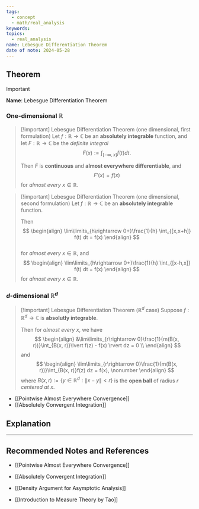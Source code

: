 ```yaml
---
tags:
  - concept
  - math/real_analysis
keywords: 
topics:
  - real_analysis
name: Lebesgue Differentiation Theorem
date of note: 2024-05-28
---
```


## Theorem

>[!important]
>**Name**: Lebesgue Differentiation Theorem

### One-dimensional $\mathbb{R}$

>[!important] Lebesgue Differentiation Theorem (one dimensional, first formulation)
>Let $f: \mathbb{R} \rightarrow \mathbb{C}$ be an **absolutely integrable** function, and let $F: \mathbb{R} \rightarrow \mathbb{C}$ be the *definite integral* $$F(x) := \int_{[-\infty,x]} f(t) dt.$$ 
>
>Then $F$ is **continuous** and **almost everywhere differentiable**, and $$F'(x) = f(x)$$ for *almost every* $x \in \mathbb{R}$.



>[!important]  Lebesgue Differentiation Theorem (one dimensional, second formulation)
>Let $f: \mathbb{R} \rightarrow \mathbb{C}$ be an **absolutely integrable** function. 
>
>Then
>$$
> \begin{align}
>  \lim\limits_{h\rightarrow 0+}\frac{1}{h} \int_{[x,x+h]} f(t) dt = f(x)
> \end{align}
>$$  
>for *almost every* $x \in \mathbb{R}$, and
>$$
> \begin{align}
>  \lim\limits_{h\rightarrow 0+}\frac{1}{h} \int_{[x-h,x]} f(t) dt = f(x) 
> \end{align}
>$$
>for *almost every* $x \in \mathbb{R}$.

### $d$-dimensional $\mathbb{R}^d$

>[!important]  Lebesgue Differentiation Theorem ($\mathbb{R}^d$ case)
>Suppose $f: \mathbb{R}^{d} \rightarrow \mathbb{C}$ is **absolutly integrable**. 
>
>Then for *almost every* $x$, we have 
>$$
> \begin{align}
> &\lim\limits_{r\rightarrow 0}\frac{1}{m(B(x, r))}\int_{B(x, r)}\lvert f(z) - f(x) \rvert dz = 0 \\
>\end{align}
>$$
>and
>$$ 
>\begin{align}
> \lim\limits_{r\rightarrow 0}\frac{1}{m(B(x, r))}\int_{B(x, r)}f(z) dz = f(x), \nonumber
> \end{align}
>$$ 
> where $B(x, r) := \{ y \in \mathbb{R}^d : \lVert x - y \rVert < r\}$ is the **open ball** of radius $r$ *centered at* $x$.

- [[Pointwise Almost Everywhere Convergence]]
- [[Absolutely Convergent Integration]]




## Explanation





-----------
##  Recommended Notes and References

- [[Pointwise Almost Everywhere Convergence]]
- [[Absolutely Convergent Integration]]

- [[Density Argument for Asymptotic Analysis]]

- [[Introduction to Measure Theory by Tao]]